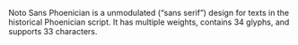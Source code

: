 Noto Sans Phoenician is a unmodulated (“sans serif”) design for texts in the historical Phoenician script. It has multiple weights, contains 34 glyphs, and supports 33 characters.